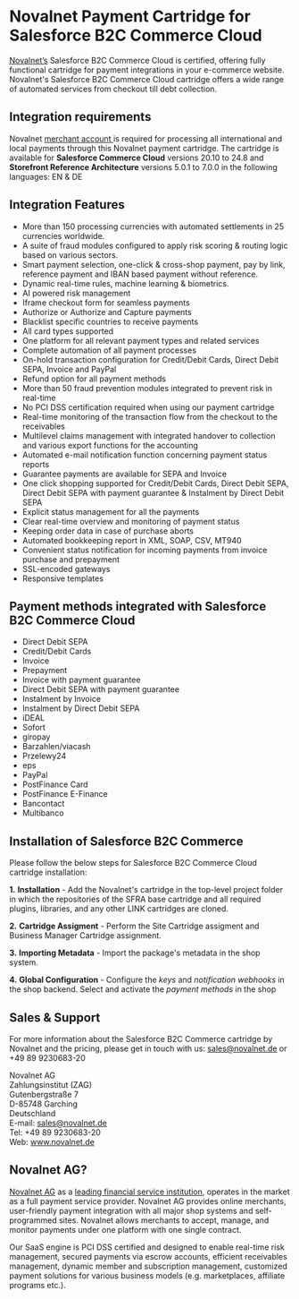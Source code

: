 # Novalnet Payment Cartridge for Salesforce B2C Commerce Cloud

<a href="https://www.novalnet.de/">Novalnet’s</a> Salesforce B2C Commerce Cloud is certified, offering fully functional cartridge for payment integrations in your e-commerce website. Novalnet's Salesforce B2C Commerce Cloud cartridge offers a wide range of automated services from checkout till debt collection.

## Integration requirements

Novalnet <a href="https://www.novalnet.de/"> merchant account </a> is required for processing all international and local payments through this Novalnet payment cartridge. The cartridge is available for **Salesforce Commerce Cloud** versions 20.10 to 24.8 and **Storefront Reference Architecture** versions 5.0.1 to 7.0.0 in the following languages: EN & DE

## Integration Features

- More than 150 processing currencies with automated settlements in 25 currencies worldwide.
- A suite of fraud modules configured to apply risk scoring & routing logic based on various sectors.
- Smart payment selection, one-click & cross-shop payment, pay by link, reference payment and IBAN based payment without reference.
- Dynamic real-time rules, machine learning & biometrics.
- AI powered risk management
- Iframe checkout form for seamless payments
- Authorize or Authorize and Capture payments
- Blacklist specific countries to receive payments
- All card types supported
- One platform for all relevant payment types and related services
- Complete automation of all payment processes
- On-hold transaction configuration for Credit/Debit Cards, Direct Debit SEPA, Invoice and PayPal
- Refund option for all payment methods
- More than 50 fraud prevention modules integrated to prevent risk in real-time
- No PCI DSS certification required when using our payment cartridge
- Real-time monitoring of the transaction flow from the checkout to the receivables
- Multilevel claims management with integrated handover to collection and various export functions for the accounting
- Automated e-mail notification function concerning payment status reports
- Guarantee payments are available for SEPA and Invoice
- One click shopping supported for Credit/Debit Cards, Direct Debit SEPA, Direct Debit SEPA with payment guarantee & Instalment by Direct Debit SEPA 
- Explicit status management for all the payments
- Clear real-time overview and monitoring of payment status
- Keeping order data in case of purchase aborts
- Automated bookkeeping report in XML, SOAP, CSV, MT940
- Convenient status notification for incoming payments from invoice purchase and prepayment
- SSL-encoded gateways
- Responsive templates

## Payment methods integrated with Salesforce B2C Commerce Cloud

- Direct Debit SEPA
- Credit/Debit Cards
- Invoice
- Prepayment
- Invoice with payment guarantee
- Direct Debit SEPA with payment guarantee
- Instalment by Invoice
- Instalment by Direct Debit SEPA
- iDEAL
- Sofort
- giropay
- Barzahlen/viacash
- Przelewy24
- eps
- PayPal
- PostFinance Card
- PostFinance E-Finance
- Bancontact
- Multibanco

## Installation of Salesforce B2C Commerce 

Please follow the below steps for Salesforce B2C Commerce Cloud cartridge installation:

**1.** **Installation** - Add the Novalnet's cartridge in the top-level project folder in which the repositories of the SFRA base cartridge and all required plugins, libraries, and any other LINK cartridges are cloned.

**2.** **Cartridge Assigment** - Perform the Site Cartridge assigment and Business Manager Cartridge assignment.
 
**3.** **Importing Metadata** - Import the package's metadata in the shop system.

**4.** **Global Configuration** - Configure the _keys_ and _notification webhooks_ in the shop backend. Select and activate the _payment methods_ in the shop

## Sales & Support

For more information about the Salesforce B2C Commerce cartridge by Novalnet and the pricing, please get in touch with us: <a href="mailto:sales@novalnet.de"> sales@novalnet.de </a> or +49 89 9230683-20<br>

Novalnet AG<br>
Zahlungsinstitut (ZAG)<br>
Gutenbergstraße 7<br>
D-85748 Garching<br>
Deutschland<br>
E-mail: sales@novalnet.de<br>
Tel: +49 89 9230683-20<br>
Web: www.novalnet.de

## Novalnet AG?

<a href="https://www.novalnet.de/">Novalnet AG</a> as a <a href="https://www.novalnet.de/zahlungsinstitut"> leading financial service institution</a>, operates in the market as a full payment service provider. Novalnet AG provides online merchants, user-friendly payment integration with all major shop systems and self-programmed sites. Novalnet allows merchants to accept, manage, and monitor payments under one platform with one single contract.<br>

Our SaaS engine is PCI DSS certified and designed to enable real-time risk management, secured payments via escrow accounts, efficient receivables management, dynamic member and subscription management, customized payment solutions for various business models (e.g. marketplaces, affiliate programs etc.).
